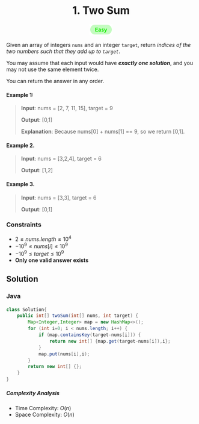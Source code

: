 <div align="center">
	<h1 href="https://leetcode.com/problems/two-sum/">1. Two Sum</h1>
	<img src="../../assets/difficulty/easy.svg" height="30px">
</div>

Given an array of integers `nums` and an integer `target`, return _indices of the two numbers such that they add up to `target`_.

You may assume that each input would have **_exactly one solution_**, and you may not use the same element twice.

You can return the answer in any order.

#### Example 1:

> **Input**: nums = [2, 7, 11, 15], target = 9
>
> **Output**: [0,1]
>
> **Explanation**: Because nums[0] + nums[1] == 9, so we return [0,1].

#### Example 2.

> **Input**: nums = [3,2,4], target = 6
>
> **Output**: [1,2]

#### Example 3.

> **Input**: nums = [3,3], target = 6
>
> **Output**: [0,1]

### Constraints

- $2 \le nums.length \le 10^4$
- $-10^9 \le nums[i] \le 10^9$
- $-10^9 \le target \le 10^9$
- **Only one valid answer exists**

## Solution

### Java

```java
class Solution{
	public int[] twoSum(int[] nums, int target) {
		Map<Integer,Integer> map = new HashMap<>();
		for (int i=0; i < nums.length; i++) {
			if (map.containsKey(target-nums[i])) {
				return new int[] {map.get(target-nums[i]),i};
			}
			map.put(nums[i],i);
		}
		return new int[] {};
	}
}
```

##### Complexity Analysis

- Time Complexity: $O(n)$
- Space Complexity: $O(n)$
